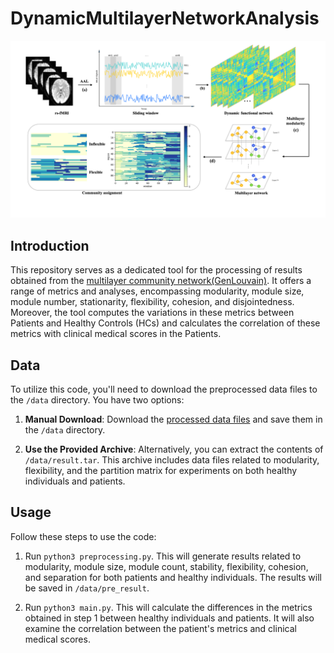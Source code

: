 # DynamicMultilayerNetworkAnalysis

![Image text](https://github.com/hqw15/DynamicMultilayerNetworkAnalysis/blob/main/img/main.png)

## Introduction

This repository serves as a dedicated tool for the processing of results obtained from the [multilayer community network(GenLouvain)](https://github.com/GenLouvain/GenLouvain). It offers a range of metrics and analyses, encompassing modularity, module size, module number, stationarity, flexibility, cohesion, and disjointedness. Moreover, the tool computes the variations in these metrics between Patients and Healthy Controls (HCs) and calculates the correlation of these metrics with clinical medical scores in the Patients.

## Data

To utilize this code, you'll need to download the preprocessed data files to the `/data` directory. You have two options:

1. **Manual Download**: Download the [processed data files](https://1drv.ms/u/s!AiRytlmhzEl-hFIAeB9bNqZMqbpy?e=0mK70I) and save them in the `/data` directory.

2. **Use the Provided Archive**: Alternatively, you can extract the contents of `/data/result.tar`. This archive includes data files related to modularity, flexibility, and the partition matrix for experiments on both healthy individuals and patients.

## Usage

Follow these steps to use the code:

1. Run `python3 preprocessing.py`. This will generate results related to modularity, module size, module count, stability, flexibility, cohesion, and separation for both patients and healthy individuals. The results will be saved in `/data/pre_result`.

2. Run `python3 main.py`. This will calculate the differences in the metrics obtained in step 1 between healthy individuals and patients. It will also examine the correlation between the patient's metrics and clinical medical scores.
